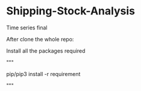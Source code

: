 # Shipping-Stock-Analysis
Time series final

After clone the whole repo:

Install all the packages required

"""

pip/pip3 install -r requirement

"""

